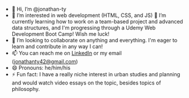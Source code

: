 - 👋 Hi, I’m @jonathan-ty
- 👀 I’m interested in web development (HTML, CSS, and JS)
🌱 I’m currently learning how to work on a team-based project and advanced data structures, and I'm progressing through a Udemy Web Development Boot Camp! Wish me luck!
- 💞️ I’m looking to collaborate on anything and everything. I'm eager to learn and contribute in any way I can!
- 📫 You can reach me on [LinkedIn](www.linkedin.com/in/jonathan-ty/) or my email (jonathanty42@gmail.com)
- 😄 Pronouns: he/him/his
- ⚡ Fun fact: I have a really niche interest in urban studies and planning and would watch video essays on the topic, besides topics of philosophy.
